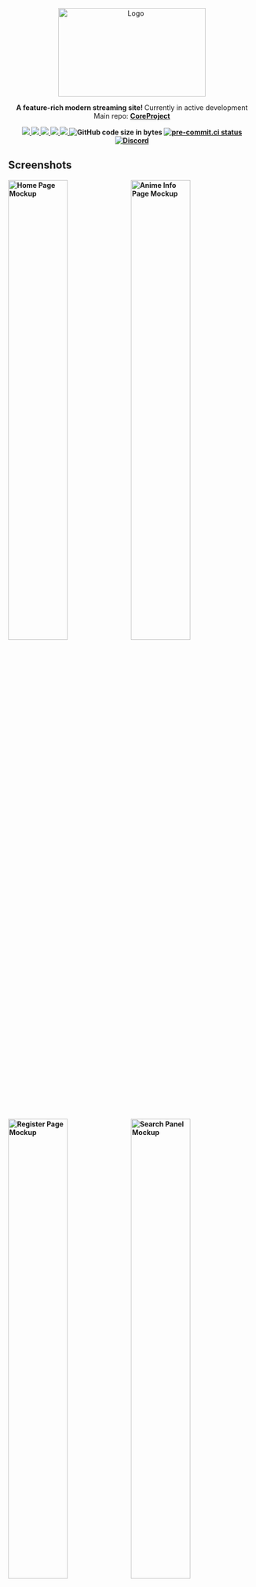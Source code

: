 <div align="center">
  <picture>
    <source alt="Logo" media="(prefers-color-scheme: dark)" srcset="https://user-images.githubusercontent.com/61817579/161123729-44ae9010-6282-44e5-ba68-adaac71f33be.png"  width="300" height="180">
    <img alt="Logo" src="https://user-images.githubusercontent.com/61817579/161123650-176e7dfe-f622-49a6-acd8-b336f9d01a2b.png"  width="300" height="180">
  </picture>

  <p align="center">
   <b> A feature-rich modern streaming site! </b> Currently in active development <br>
    Main repo: <a href="https://github.com/baseplate-admin/CoreProject"><b>CoreProject</a>
</div>

<p align="center">
  <a href="https://github.com/tokitou-san/CoreProject-V3-UI/graphs/contributors" alt="Contributors">
    <img src="https://img.shields.io/github/contributors/tokitou-san/CoreProject-V3-UI.svg?style=for-the-badge" >
  </a>
  <a href="https://github.com/tokitou-san/CoreProject-V3-UI/network/members" alt="Forks">
    <img src="https://img.shields.io/github/forks/tokitou-san/CoreProject-V3-UI.svg?style=for-the-badge">
  </a>
  <a href="https://github.com/tokitou-san/CoreProject-V3-UI/stargazers" alt="Stars">
    <img src="https://img.shields.io/github/stars/tokitou-san/CoreProject-V3-UI.svg?style=for-the-badge">
  </a>
  <a href="https://github.com/tokitou-san/CoreProject-V3-UI/issues" alt="Issues">
    <img src="https://img.shields.io/github/issues/tokitou-san/CoreProject-V3-UI.svg?style=for-the-badge">
  </a>
  <a href="https://github.com/tokitou-san/CoreProject-V3-UI/blob/v2/LICENSE" alt="License - AGPL-3.0">
    <img src="https://img.shields.io/github/license/tokitou-san/CoreProject-V3-UI.svg?style=for-the-badge">
  </a>

  <img alt="GitHub code size in bytes" src="https://img.shields.io/github/languages/code-size/tokitou-san/CoreProject-V3-UI?style=for-the-badge">
  <a href="https://results.pre-commit.ci/latest/github/tokitou-san/CoreProject-V3-UI/v3"><img src="https://img.shields.io/badge/pre--commit-enabled-brightgreen?logo=pre-commit&logoColor=white&style=for-the-badge" alt="pre-commit.ci status"></a>
  <a href='https://discord.gg/7AraSmKqnN'><img alt="Discord" src="https://img.shields.io/discord/1039894823626362931?style=for-the-badge"></a>
</p>
    
## Screenshots

<p float="left">
  <img src="https://github.com/tokitou-san/CoreProject-V3-UI/assets/114811070/0d192748-391d-498b-9bb9-31947c5f03f8" alt="Home Page Mockup" width=49%>
  <img src="https://github.com/tokitou-san/CoreProject-V3-UI/assets/114811070/2efe334d-148b-4539-bba5-4422e0907ec3" alt="Anime Info Page Mockup" width=49%>
  <img src="https://github.com/tokitou-san/CoreProject-V3-UI/assets/114811070/d5f4b322-03d5-47ba-b305-39d5c5395a13" alt="Register Page Mockup" width=49%>
  <img src="https://github.com/baseplate-admin/CoreProject/assets/114811070/8c2fee2f-f5ea-4df4-ac41-d9a4491a24f7" alt="Search Panel Mockup" width=49%>

## Contributing

Read [CONTRIBUTING.md](https://github.com/baseplate-admin/CoreProject/blob/master/CONTRIBUTING.md) for more details.

-   If you have a suggestion/idea that would make this project better, please create a pull request. All pull requests will be reviewed by us, and adjusted.

-   You can also [open a new issue](https://github.com/baseplate-admin/CoreProject-V3-UI/issues/new/choose) or [help us with an existing one](https://github.com/baseplate-admin/CoreProject-V3-UI/issues).

Other than that, you can also help the project by giving it a star! Your help is extremely appreciated :)

## License

Distributed under the AGPL-3.0 License. See [`LICENSE`](https://github.com/baseplate-admin/CoreProject-V3-UI/blob/v2/LICENSE) for more information.

